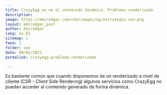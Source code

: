 ```yaml
---
title: CrazyEgg no ve el contenido dinámico. Problema renderizado
description: 
image: https://emirodgar.com/cdn/images/og/estrategia-seo.png
layout: emirodgar_post
author: Emirodgar
lang: es_ES
sitemap: 1
feed: 1
folder: seo
date: 08/02/2022
permalink: crazyegg-problema-renderizado

--- 
```


Es bastante común que cuando disponemos de un renderizado a nivel de cliente (CSR - Client Side Rendering) algunos servicios como CrazyEgg no puedan acceder al contenido generado de forma dinámica.


<!--stackedit_data:
eyJoaXN0b3J5IjpbLTY4MTIxNTMzNl19
-->